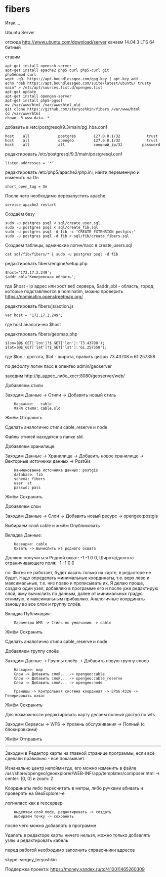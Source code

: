 # fibers

Итак....

Ubuntu Server

отсюда http://www.ubuntu.com/download/server качаем 14.04.3 LTS 64 битный

ставим

    apt-get install openssh-server
    apt-get install apache2 php5 curl php5-curl git
    php5enmod curl
    wget -qO- https://apt.boundlessgeo.com/gpg.key | apt-key add -
    echo "deb https://apt.boundlessgeo.com/suite/latest/ubuntu/ trusty main" > /etc/apt/sources.list.d/opengeo.list
    apt-get update
    apt-get install opengeo-server
    apt-get install php5-pgsql
    mv /var/www/html /var/www/html_old
    git clone https://github.com/steryoshkin/fibers /var/www/html
    cd /var/www/html
    chown -R www-data. *

добавить в /etc/postgresql/9.3/main/pg_hba.conf

    host    all             postgres        127.0.0.1/32            trust
    host    all             opengeo         127.0.0.1/32            trust
    host    all             all             внешний_ip/32         password

редактировать /etc/postgresql/9.3/main/postgresql.conf

    listen_addresses = '*'

редактировать /etc/php5/apache2/php.ini, найти переменную и изменить на On

    short_open_tag = On

После чего необходимо перезапустить apache

    service apache2 restart

Создаём базу

    sudo -u postgres psql < sql/create_user.sql
    sudo -u postgres psql < sql/create_fib.sql
    sudo -u postgres psql -d fib -c "CREATE EXTENSION postgis;"
    sudo -u postgres psql -d fib < sql/fib/create_fibers.sql
    
Создаём таблицы, админские логин/пасс в create_users.sql
    
    cat sql/fib/fibers/* | sudo -u postgres psql -d fib

редактировать fibers/engine/setup.php

    $host='172.17.2.249';
    $addr_obl='Кемеровская область';

где $host - ip адрес или хост веб сервера, $addr_obl - область, город, которые подставляются в nominatim, можно проверить https://nominatim.openstreetmap.org/

редактировать fibers/js/action.js

    var host = '172.17.2.249';

где host аналогично $host

редактировать fibers/geomap.php

    $lon=(@$_GET['lon']?$_GET['lon']:'73.43708');
    $lat=(@$_GET['lat']?$_GET['lat']:'61.257358');

где $lon - долгота, $lat - широта, править цифры 73.43708 и 61.257358

по дефолту логин пасс в опенгео admin/geoserver

заходим http://ip_адрес_либо_хост:8080/geoserver/web/

Добавляем стили

Заходим Данные -> Стили -> Добавить новый стиль

        Название:   cable
        Файл стиля: cable.sld

Жмём Отправить

Сделать аналогично стили cable_reserve и node

Файлы стилей находятся в папке sld.

Добавляем хранилище

Заходим Данные -> Хранилища -> Добавить новое хранилище -> Векторные источники данных -> PostGis

        Наименование источника данных: postgis
        database: fib
        schema: fibers
        user: st
        passwd: pass

Жмём Сохранить

Добавляем слои

Заходим Данные -> Слои -> Добавить новый ресурс -> opengeo:postgis

Выбираем слой cable и жмём Опубликовать

Вкладка Данные:

        Назварие: cable
        Охваты -> Вычислить из родного охвата

Должно получиться Родной охват: -1 -1 0 0, Широта/долгота ограничивающего поля: -1 -1 0 0

пс: Фигня не работает, будет казать только на карте, в редакторе не будет. Надо определать минимальные координаты, т.е. верх лево и максимальные, т.е. низ право и прописывать их. Я делаю проще, создаю один узел, добавляю в программе его и после уже редактирую слой, жму вычислить по данным, далее от минимальных градус отнимую, к максимальным прибавляю. Аналогичные координаты заношу во все слои и группу слоёв.

Вкладка Публикация:

        Параметры WMS -> Стиль по умолчанию -> cable

Жмём Сохранить

Сделать аналогично стили cable_reserve и node

Добавляем группу слоёв

Заходим Данные -> Группы слоёв -> Добавить новую группу слоев

        Назварие: map
        Слои -> Добавить слой... -> opengeo:cable
        Слои -> Добавить слой... -> opengeo:cable_reserve
        Слои -> Добавить слой... -> opengeo:node
        
        Границы -> Контрольная система координат -> EPSG:4326 -> Генерировать охват

Жмём Сохранить

Для возможности редактировать карту делаем полный доступ по wfs

Заходим Сервисы -> WFS -> Уровень обслуживания -> Полный (с блокировками)

Жмём Отправить

----------

Заходим в Редактор карты на главной странице программы, если всё сделали правильно - всё показывает.

Изначально центр непойми где, его можно изменить в файле /usr/share/opengeo/geoexplorer/WEB-INF/app/templates/composer.html -> center: [0, 0] и zoom: 2

Координаты либо пересчитать в метры, либо ручками вбивать и проверять на GeoExplorer-e

логинпасс как в геосервер

        выделяем слой node, редактировать -> создать
        выбираем точку -> сохранить

после чего можно добавлять в программе

Удалать в редакторе карты ничего нельзя, можно только добавлять узлы и редактировать кабель

перед работой необходимо заполнить справочники адресов

skype: sergey_teryoshkin

Поддержка проекта: https://money.yandex.ru/to/410011465260309
